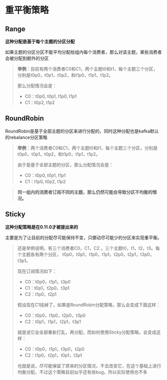 # 重平衡策略

## Range

**这种分配是基于每个主题的分区分配**

如果主题的分区分区不能平均分配给组内每个消费者，那么对该主题，某些消费者会被分配到额外的分区

> **举例**：目前有两个消费者C0和C1，两个主题t0和t1，每个主题三个分区，分别是t0p0，t0p1，t0p2，和t1p0，t1p1，t1p2。
>
> 那么分配情况会是：
>
> - C0：t0p0, t0p1, t1p0, t1p1
> - C1：t0p2, t1p2

## RoundRobin

RoundRobin是基于全部主题的分区来进行分配的，同时这种分配也是kafka默认的rebalance分区策略

> **举例**：两个消费者C0和C1，两个主题t0和t1，每个主题三个分区，分别是t0p0，t0p1，t0p2，和t1p0，t1p1，t1p2。
>
> 由于是基于全部主题的分区，那么分配情况会是：
>
> - C0：t0p0, t0p1, t1p1
> - C1：t1p0, t0p2, t1p2

> **同一组内的消费者订阅不同的主题，那么仍然可能会导致分区不均衡的情况。**

## Sticky

**这种分配策略是在0.11.0才被提出来的**

主要是为了让目前的分配尽可能保持不变，只挪动尽可能少的分区来实现重平衡。

> 还是举例说明，有三个消费者C0，C1，C2 。三个主题t0，t1，t2，t3。每个主题各有两个分区， t0p0，t0p1，t1p0，t1p1，t2p0，t2p1，t3p0，t3p1。
>
> 现在订阅情况如下：
>
> - C0：t0p0，t1p1，t3p0
> - C1：t0p1，t2p0，t3p1
> - C2：t1p0，t2p1
>
> 假设现在C1挂掉了，如果是RoundRobin分配策略，那么会变成下面这样：
>
> - C0：t0p0，t1p0，t2p0，t3p0
> - C2：t0p1，t1p1，t2p1，t3p1
>
> 就是说它会全部重新打乱，再分配，而如何使用Sticky分配策略，会变成这样：
>
> - C0：t0p0，t1p1，t3p0，t2p0
> - C2：t1p0，t2p1，t0p1，t3p1
>
> 也就是说，尽可能保留了原来的分区情况，不去改变它，在这个基础上进行均衡分配，不过这个策略目前似乎还有些bug，所以实际使用也不多